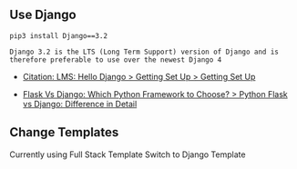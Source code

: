 ## Use Django
```
pip3 install Django==3.2

Django 3.2 is the LTS (Long Term Support) version of Django and is therefore preferable to use over the newest Django 4
```
- [Citation: LMS: Hello Django > Getting Set Up > Getting Set Up](codeinstitute.net/)

- [Flask Vs Django: Which Python Framework to Choose? > Python Flask vs Django: Difference in Detail](https://www.interviewbit.com/blog/flask-vs-django/#:~:text=Django%20is%20a%20full%2Dstack,external%20libraries%20and%20minimalist%20features.)

## Change Templates
Currently using Full Stack Template
Switch to Django Template